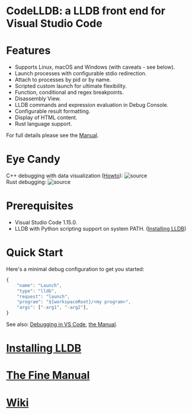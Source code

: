CodeLLDB: a LLDB front end for Visual Studio Code
=================================================

# Features
- Supports Linux, macOS and Windows (with caveats - see below).
- Launch processes with configurable stdio redirection.
- Attach to processes by pid or by name.
- Scripted custom launch for ultimate flexibility.
- Function, conditional and regex breakpoints.
- Disassembly View.
- LLDB commands and expression evaluation in Debug Console.
- Configurable result formatting.
- Display of HTML content.
- Rust language support.

For full details please see the [Manual](https://github.com/vadimcn/vscode-lldb/blob/master/MANUAL.md).

# Eye Candy

C++ debugging with data visualization ([Howto](https://github.com/vadimcn/vscode-lldb/wiki/Data-visualization)):
![source](https://github.com/vadimcn/vscode-lldb/raw/master/images/plotting.png)
<br>
Rust debugging:
![source](https://github.com/vadimcn/vscode-lldb/raw/master/images/source.png)

# Prerequisites
- Visual Studio Code 1.15.0.
- LLDB with Python scripting support on system PATH. ([Installing LLDB](#installing-lldb))

# Quick Start
Here's a minimal debug configuration to get you started:
```javascript
{
    "name": "Launch",
    "type": "lldb",
    "request": "launch",
    "program": "${workspaceRoot}/<my program>",
    "args": ["-arg1", "-arg2"],
}
```

See also: [Debugging in VS Code](https://code.visualstudio.com/docs/editor/debugging), [the Manual](https://github.com/vadimcn/vscode-lldb/blob/master/MANUAL.md).

# [Installing LLDB](https://github.com/vadimcn/vscode-lldb/wiki/Installing-LLDB)

# [The Fine Manual](https://github.com/vadimcn/vscode-lldb/blob/master/MANUAL.md)

# [Wiki](https://github.com/vadimcn/vscode-lldb/wiki)

